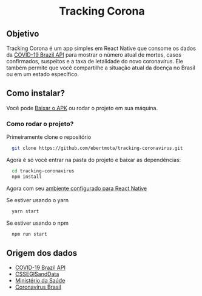 <h1 align="center">Tracking Corona</h1>

<h2>Objetivo</h2>
Tracking Corona é um app simples em React Native que consome os dados da <a href="https://github.com/devarthurribeiro/covid19-brazil-api">COVID-19 Brazil API</a> para mostrar o número atual de mortes, casos confirmados, suspeitos e a taxa de letalidade do novo coronavírus. Ele também permite que você compartilhe a situação atual da doença no Brasil ou em um estado específico.


<h2>Como instalar?</h2>

Você pode [Baixar o APK](https://github.com/ebertmota/tracking-coronavirus/releases) ou rodar o projeto em sua máquina.

<h3>Como rodar o projeto?</h3>
Primeiramente clone o repositório

```sh
  git clone https://github.com/ebertmota/tracking-coronavirus.git
```
Agora é só você entrar na pasta do projeto e baixar as dependências:

```sh
  cd tracking-coronavirus
  npm install
```
Agora com seu [ambiente configurado para React Native](https://react-native.rocketseat.dev/)

Se estiver usando o yarn

```sh
  yarn start
```
Se estiver usando o npm

```sh
  npm run start
```




## Origem dos dados

- [COVID-19 Brazil API](https://github.com/devarthurribeiro/covid19-brazil-api)
- [CSSEGISandData](https://github.com/CSSEGISandData/COVID-19)
- [Ministério da Saúde](http://saude.gov.br)
- [Coronavírus Brasil](https://covid.saude.gov.br/)
